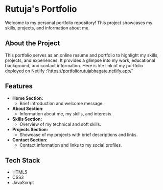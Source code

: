# Rutuja's Portfolio

Welcome to my personal portfolio repository! This project showcases my skills, projects, and information about me.

## About the Project

This portfolio serves as an online resume and portfolio to highlight my skills, projects, and experiences. It provides a glimpse into my work, educational background, and contact information.
Here is hte link of my portfolio deployed on Netlify :'https://portfoliorutujabhagate.netlify.app/'

## Features

- **Home Section:**
  - Brief introduction and welcome message.
- **About Section:**
  - Information about me, my skills, and interests.
- **Skills Section:**
  - Overview of my technical and soft skills.
- **Projects Section:**
  - Showcase of my projects with brief descriptions and links.
- **Contact Section:**
  - Contact information and links to my social profiles.

## Tech Stack

- HTML5
- CSS3
- JavaScript





